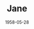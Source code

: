 ---
title: Jane
date: 1958-05-28
opening_date: 1958-05-28
closing_date: 1958-06-07
layout: productions
playbill:
Theatre: Theatre Jacksonville
Venue: Little Theatre
cast:
- Ann Tower: Frances Fay Andrews
- Peter Crewe: James Boyer
- Wilson: Jack Atkinson
- William Tower: Charles Archbold
- Millicent Tower: Helen Keegan
- Mrs. Jane Fowler: Esther Barnes
- The Maid: Sandra Breckur
- Lord Allan Frobisher: John Tacy
- Gilbert Dabney: Edward Siegal
crew:
- Designer and Director: Maurice Geoffrey
- Stage Manager: Bill Gibbs
- book-holder: Libbi Whiteman
- Lighting:
  - JoAnne Hicks
  - Norman Howard
- Sound Effects: Dorothy Massey
- Wardrobe: Eula Mae Snow
- Properties:
  - Esther Mae Blankenbeckler
  - Bill Schill
  - Marie Bristow
  - Sue Henderson
  - Eloise Hartsfield
  - Gayle Swymer
  - Peggy Coll
  - Susan Massey
- Make-Up:
  - Polly Clendening
  - Lois Keeney
  - Hilda Zeller
  - Brenda Bartley
  - Judy Bartley
  - Linda Davis
- Scenery:
  - Frank Ridge
  - Dixie Cohen
  - Paul Trudeau
  - Malcolm Argo
  - Bill Schill
  - Felix Jacobs
  - Lyn Scharar
  - Stanley Norton
  - Charles Fleming
  - Eula Mae Snow
  - Judith Snow
  - Ted Jordan
  - Ferguson Barnes
  - Jim Hammond
  - Susan Massey
  - Norman Howard
  - Christine Schiller
  - Gene Walters
  - Gary Stafford
  - Clifford Walker
  - Claire Lashley
  - K. A. Lashley
  - Jerry Long
  - Sandra Breckur
orchestra:
---